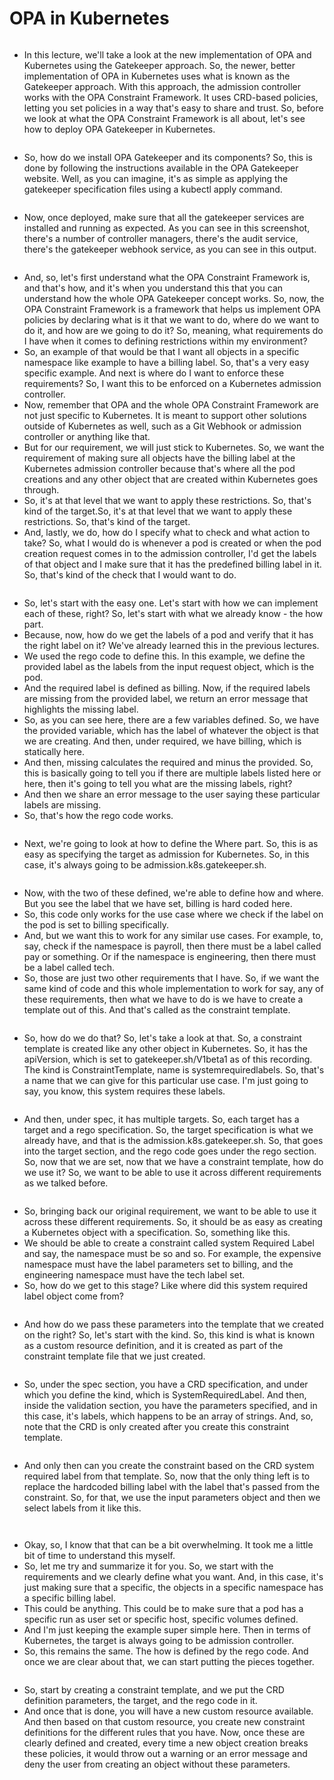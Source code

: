 # OPA in Kubernetes

<figure><img src="../.gitbook/assets/KodeKloud-Kubernetes-CKS-040-minimize-microservice-vulnerabilities_page-0061.jpg" alt=""><figcaption></figcaption></figure>

* In this lecture, we'll take a look at the new implementation of OPA and Kubernetes using the Gatekeeper approach. So, the newer, better implementation of OPA in Kubernetes uses what is known as the Gatekeeper approach. With this approach, the admission controller works with the OPA Constraint Framework. It uses CRD-based policies, letting you set policies in a way that's easy to share and trust. So, before we look at what the OPA Constraint Framework is all about, let's see how to deploy OPA Gatekeeper in Kubernetes.



<figure><img src="../.gitbook/assets/image (1) (1).png" alt=""><figcaption></figcaption></figure>

* So, how do we install OPA Gatekeeper and its components? So, this is done by following the instructions available in the OPA Gatekeeper website. Well, as you can imagine, it's as simple as applying the gatekeeper specification files using a kubectl apply command.

<figure><img src="../.gitbook/assets/image (1) (1) (1).png" alt=""><figcaption></figcaption></figure>

* Now, once deployed, make sure that all the gatekeeper services are installed and running as expected. As you can see in this screenshot, there's a number of controller managers, there's the audit service, there's the gatekeeper webhook service, as you can see in this output.

<figure><img src="../.gitbook/assets/image (3) (1).png" alt=""><figcaption></figcaption></figure>

* And, so, let's first understand what the OPA Constraint Framework is, and that's how, and it's when you understand this that you can understand how the whole OPA Gatekeeper concept works. So, now, the OPA Constraint Framework is a framework that helps us implement OPA policies by declaring what is it that we want to do, where do we want to do it, and how are we going to do it? So, meaning, what requirements do I have when it comes to defining restrictions within my environment?
* So, an example of that would be that I want all objects in a specific namespace like example to have a billing label. So, that's a very easy specific example. And next is where do I want to enforce these requirements? So, I want this to be enforced on a Kubernetes admission controller.
* Now, remember that OPA and the whole OPA Constraint Framework are not just specific to Kubernetes. It is meant to support other solutions outside of Kubernetes as well, such as a Git Webhook or admission controller or anything like that.
* But for our requirement, we will just stick to Kubernetes. So, we want the requirement of making sure all objects have the billing label at the Kubernetes admission controller because that's where all the pod creations and any other object that are created within Kubernetes goes through.
* So, it's at that level that we want to apply these restrictions. So, that's kind of the target.So, it's at that level that we want to apply these restrictions. So, that's kind of the target.
* And, lastly, we do, how do I specify what to check and what action to take? So, what I would do is whenever a pod is created or when the pod creation request comes in to the admission controller, I'd get the labels of that object and I make sure that it has the predefined billing label in it. So, that's kind of the check that I would want to do.

<figure><img src="../.gitbook/assets/image (4) (1).png" alt=""><figcaption></figcaption></figure>

* So, let's start with the easy one. Let's start with how we can implement each of these, right? So, let's start with what we already know - the how part.
* Because, now, how do we get the labels of a pod and verify that it has the right label on it? We've already learned this in the previous lectures.
* We used the rego code to define this. In this example, we define the provided label as the labels from the input request object, which is the pod.
* And the required label is defined as billing. Now, if the required labels are missing from the provided label, we return an error message that highlights the missing label.
* So, as you can see here, there are a few variables defined. So, we have the provided variable, which has the label of whatever the object is that we are creating. And then, under required, we have billing, which is statically here.
* And then, missing calculates the required and minus the provided. So, this is basically going to tell you if there are multiple labels listed here or here, then it's going to tell you what are the missing labels, right?
* And then we share an error message to the user saying these particular labels are missing.
* So, that's how the rego code works.

<figure><img src="../.gitbook/assets/image (6) (1).png" alt=""><figcaption></figcaption></figure>

* Next, we're going to look at how to define the Where part. So, this is as easy as specifying the target as admission for Kubernetes. So, in this case, it's always going to be admission.k8s.gatekeeper.sh.

<figure><img src="../.gitbook/assets/image (7) (1).png" alt=""><figcaption></figcaption></figure>

* Now, with the two of these defined, we're able to define how and where. But you see the label that we have set, billing is hard coded here.&#x20;
* So, this code only works for the use case where we check if the label on the pod is set to billing specifically.
* &#x20;And, but we want this to work for any similar use cases. For example, to, say, check if the namespace is payroll, then there must be a label called pay or something. Or if the namespace is engineering, then there must be a label called tech.
* &#x20;So, those are just two other requirements that I have. So, if we want the same kind of code and this whole implementation to work for say, any of these requirements, then what we have to do is we have to create a template out of this. And that's called as the constraint template.

<figure><img src="../.gitbook/assets/image (8) (1).png" alt=""><figcaption></figcaption></figure>

* So, how do we do that? So, let's take a look at that. So, a constraint template is created like any other object in Kubernetes. So, it has the apiVersion, which is set to gatekeeper.sh/V1beta1 as of this recording. The kind is ConstraintTemplate, name is systemrequiredlabels. So, that's a name that we can give for this particular use case. I'm just going to say, you know, this system requires these labels.

<figure><img src="../.gitbook/assets/image (9) (1).png" alt=""><figcaption></figcaption></figure>

* And then, under spec, it has multiple targets. So, each target has a target and a rego specification. So, the target specification is what we already have, and that is the admission.k8s.gatekeeper.sh. So, that goes into the target section, and the rego code goes under the rego section. So, now that we are set, now that we have a constraint template, how do we use it? So, we want to be able to use it across different requirements as we talked before.

<figure><img src="../.gitbook/assets/image (10) (1).png" alt=""><figcaption></figcaption></figure>

* So, bringing back our original requirement, we want to be able to use it across these different requirements. So, it should be as easy as creating a Kubernetes object with a specification. So, something like this.&#x20;
* We should be able to create a constraint called system Required Label and say, the namespace must be so and so. For example, the expensive namespace must have the label parameters set to billing, and the engineering namespace must have the tech label set.&#x20;
* So, how do we get to this stage? Like where did this system required label object come from?&#x20;

<figure><img src="../.gitbook/assets/image (11) (1).png" alt=""><figcaption></figcaption></figure>

* And how do we pass these parameters into the template that we created on the right? So, let's start with the kind. So, this kind is what is known as a custom resource definition, and it is created as part of the constraint template file that we just created.

<figure><img src="../.gitbook/assets/image (12) (1).png" alt=""><figcaption></figcaption></figure>

* So, under the spec section, you have a CRD specification, and under which you define the kind, which is SystemRequiredLabel. And then, inside the validation section, you have the parameters specified, and in this case, it's labels, which happens to be an array of strings. And, so, note that the CRD is only created after you create this constraint template.

<figure><img src="../.gitbook/assets/image (13).png" alt=""><figcaption></figcaption></figure>

* And only then can you create the constraint based on the CRD system required label from that template. So, now that the only thing left is to replace the hardcoded billing label with the label that's passed from the constraint. So, for that, we use the input parameters object and then we select labels from it like this.

<figure><img src="../.gitbook/assets/image (14).png" alt=""><figcaption></figcaption></figure>

<figure><img src="../.gitbook/assets/image (15).png" alt=""><figcaption></figcaption></figure>

* Okay, so, I know that that can be a bit overwhelming. It took me a little bit of time to understand this myself.&#x20;
* So, let me try and summarize it for you. So, we start with the requirements and we clearly define what you want. And, in this case, it's just making sure that a specific, the objects in a specific namespace has a specific billing label.
* &#x20;This could be anything. This could be to make sure that a pod has a specific run as user set or specific host, specific volumes defined.&#x20;
* And I'm just keeping the example super simple here. Then in terms of Kubernetes, the target is always going to be admission controller.&#x20;
* So, this remains the same. The how is defined by the rego code. And once we are clear about that, we can start putting the pieces together.

<figure><img src="../.gitbook/assets/image (16).png" alt=""><figcaption></figcaption></figure>

* So, start by creating a constraint template, and we put the CRD definition parameters, the target, and the rego code in it.&#x20;
* And once that is done, you will have a new custom resource available. And then based on that custom resource, you create new constraint definitions for the different rules that you have. Now, once these are clearly defined and created, every time a new object creation breaks these policies, it would throw out a warning or an error message and deny the user from creating an object without these parameters.
